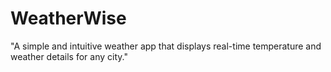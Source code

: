 # WeatherWise
"A simple and intuitive weather app that displays real-time temperature and weather details for any city."
